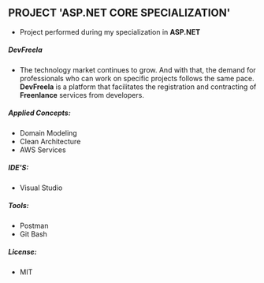 
## PROJECT 'ASP.NET CORE SPECIALIZATION'

- Project performed during my specialization in **ASP.NET**

##### DevFreela

- The technology market continues to grow. And with that, the demand for professionals who can work on specific projects follows the same pace. **DevFreela** is a platform that facilitates the registration and contracting of **Freenlance** services from developers.

##### Applied Concepts: 

- Domain Modeling
- Clean Architecture
- AWS Services

##### IDE'S: 

- Visual Studio

##### Tools: 

- Postman
- Git Bash

##### License: 

- MIT

